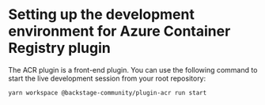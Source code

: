 # Setting up the development environment for Azure Container Registry plugin

The ACR plugin is a front-end plugin. You can use the following command to start the live development session from your root repository:

```console
yarn workspace @backstage-community/plugin-acr run start
```
